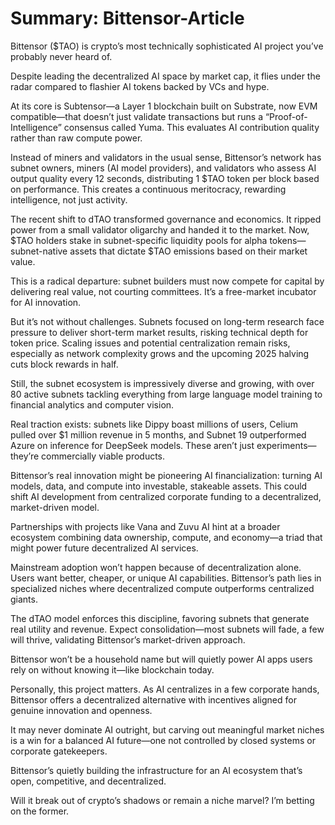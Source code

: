 # Summary: Bittensor-Article

Bittensor ($TAO) is crypto’s most technically sophisticated AI project you’ve probably never heard of.

Despite leading the decentralized AI space by market cap, it flies under the radar compared to flashier AI tokens backed by VCs and hype.

At its core is Subtensor—a Layer 1 blockchain built on Substrate, now EVM compatible—that doesn’t just validate transactions but runs a “Proof-of-Intelligence” consensus called Yuma. This evaluates AI contribution quality rather than raw compute power.

Instead of miners and validators in the usual sense, Bittensor’s network has subnet owners, miners (AI model providers), and validators who assess AI output quality every 12 seconds, distributing 1 $TAO token per block based on performance. This creates a continuous meritocracy, rewarding intelligence, not just activity.

The recent shift to dTAO transformed governance and economics. It ripped power from a small validator oligarchy and handed it to the market. Now, $TAO holders stake in subnet-specific liquidity pools for alpha tokens—subnet-native assets that dictate $TAO emissions based on their market value.

This is a radical departure: subnet builders must now compete for capital by delivering real value, not courting committees. It’s a free-market incubator for AI innovation.

But it’s not without challenges. Subnets focused on long-term research face pressure to deliver short-term market results, risking technical depth for token price. Scaling issues and potential centralization remain risks, especially as network complexity grows and the upcoming 2025 halving cuts block rewards in half.

Still, the subnet ecosystem is impressively diverse and growing, with over 80 active subnets tackling everything from large language model training to financial analytics and computer vision.

Real traction exists: subnets like Dippy boast millions of users, Celium pulled over $1 million revenue in 5 months, and Subnet 19 outperformed Azure on inference for DeepSeek models. These aren’t just experiments—they’re commercially viable products.

Bittensor’s real innovation might be pioneering AI financialization: turning AI models, data, and compute into investable, stakeable assets. This could shift AI development from centralized corporate funding to a decentralized, market-driven model.

Partnerships with projects like Vana and Zuvu AI hint at a broader ecosystem combining data ownership, compute, and economy—a triad that might power future decentralized AI services.

Mainstream adoption won’t happen because of decentralization alone. Users want better, cheaper, or unique AI capabilities. Bittensor’s path lies in specialized niches where decentralized compute outperforms centralized giants.

The dTAO model enforces this discipline, favoring subnets that generate real utility and revenue. Expect consolidation—most subnets will fade, a few will thrive, validating Bittensor’s market-driven approach.

Bittensor won’t be a household name but will quietly power AI apps users rely on without knowing it—like blockchain today.

Personally, this project matters. As AI centralizes in a few corporate hands, Bittensor offers a decentralized alternative with incentives aligned for genuine innovation and openness.

It may never dominate AI outright, but carving out meaningful market niches is a win for a balanced AI future—one not controlled by closed systems or corporate gatekeepers.

Bittensor’s quietly building the infrastructure for an AI ecosystem that’s open, competitive, and decentralized.

Will it break out of crypto’s shadows or remain a niche marvel? I’m betting on the former.